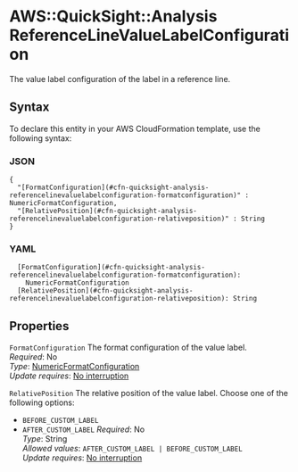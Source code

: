 # AWS::QuickSight::Analysis ReferenceLineValueLabelConfiguration<a name="aws-properties-quicksight-analysis-referencelinevaluelabelconfiguration"></a>

The value label configuration of the label in a reference line\.

## Syntax<a name="aws-properties-quicksight-analysis-referencelinevaluelabelconfiguration-syntax"></a>

To declare this entity in your AWS CloudFormation template, use the following syntax:

### JSON<a name="aws-properties-quicksight-analysis-referencelinevaluelabelconfiguration-syntax.json"></a>

```
{
  "[FormatConfiguration](#cfn-quicksight-analysis-referencelinevaluelabelconfiguration-formatconfiguration)" : NumericFormatConfiguration,
  "[RelativePosition](#cfn-quicksight-analysis-referencelinevaluelabelconfiguration-relativeposition)" : String
}
```

### YAML<a name="aws-properties-quicksight-analysis-referencelinevaluelabelconfiguration-syntax.yaml"></a>

```
  [FormatConfiguration](#cfn-quicksight-analysis-referencelinevaluelabelconfiguration-formatconfiguration):
    NumericFormatConfiguration
  [RelativePosition](#cfn-quicksight-analysis-referencelinevaluelabelconfiguration-relativeposition): String
```

## Properties<a name="aws-properties-quicksight-analysis-referencelinevaluelabelconfiguration-properties"></a>

`FormatConfiguration` <a name="cfn-quicksight-analysis-referencelinevaluelabelconfiguration-formatconfiguration"></a>
The format configuration of the value label\.  
_Required_: No  
_Type_: [NumericFormatConfiguration](aws-properties-quicksight-analysis-numericformatconfiguration.md)  
_Update requires_: [No interruption](https://docs.aws.amazon.com/AWSCloudFormation/latest/UserGuide/using-cfn-updating-stacks-update-behaviors.html#update-no-interrupt)

`RelativePosition` <a name="cfn-quicksight-analysis-referencelinevaluelabelconfiguration-relativeposition"></a>
The relative position of the value label\. Choose one of the following options:

- `BEFORE_CUSTOM_LABEL`
- `AFTER_CUSTOM_LABEL`
  _Required_: No  
  _Type_: String  
  _Allowed values_: `AFTER_CUSTOM_LABEL | BEFORE_CUSTOM_LABEL`  
  _Update requires_: [No interruption](https://docs.aws.amazon.com/AWSCloudFormation/latest/UserGuide/using-cfn-updating-stacks-update-behaviors.html#update-no-interrupt)
